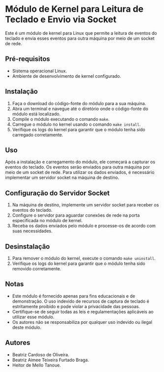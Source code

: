 # Módulo de Kernel para Leitura de Teclado e Envio via Socket

Este é um módulo de kernel para Linux que permite a leitura de eventos do teclado e envia esses eventos para outra máquina por meio de um socket de rede.

## Pré-requisitos

- Sistema operacional Linux.
- Ambiente de desenvolvimento de kernel configurado.

## Instalação

1. Faça o download do código-fonte do módulo para a sua máquina.
2. Abra um terminal e navegue até o diretório onde o código-fonte do módulo está localizado.
3. Compile o módulo executando o comando `make`.
4. Carregue o módulo no kernel usando o comando `make install`.
5. Verifique os logs do kernel para garantir que o módulo tenha sido carregado corretamente.

## Uso

Após a instalação e carregamento do módulo, ele começará a capturar os eventos do teclado. Os eventos serão enviados para outra máquina por meio de um socket de rede. Para utilizar os dados enviados, é necessário implementar um servidor socket na máquina de destino.

## Configuração do Servidor Socket

1. Na máquina de destino, implemente um servidor socket para receber os eventos do teclado.
2. Configure o servidor para aguardar conexões de rede na porta especificada no módulo de kernel.
3. Receba os dados enviados pelo módulo e processe-os de acordo com suas necessidades.

## Desinstalação

1. Para remover o módulo do kernel, execute o comando `make uninstall`.
2. Verifique os logs do kernel para garantir que o módulo tenha sido removido corretamente.

## Notas

- Este módulo é fornecido apenas para fins educacionais e de demonstração. O uso indevido de recursos de captura de teclado é estritamente proibido e pode violar a privacidade das pessoas.
- Certifique-se de seguir todas as leis e regulamentações aplicáveis ao utilizar esse módulo.
- Os autores não se responsabiliza por qualquer uso indevido ou ilegal deste módulo.

## Autores

- Beatriz Cardoso de Oliveira.
- Beatriz Aimee Teixeira Furtado Braga.
- Heitor de Mello Tanoue.